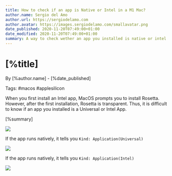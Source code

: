 ```yaml
---
title: How to check if an app is Native or Intel in a M1 Mac?
author.name: Sergio del Amo
author.url: https://sergiodelamo.com
author.avatar: https://images.sergiodelamo.com/smallavatar.png 
date_published: 2020-11-20T07:49:00+01:00
date_modified: 2020-11-20T07:49:00+01:00
summary: A way to check wether an app you installed is native or intel is to right click "Get Info" in an application.
---
```


# [%title]

By [%author.name] - [%date_published]

Tags: #macos #applesilicon

When you first install an Intel app, MacOS prompts you to install Rosetta. However, after the first installation, Rosetta is transparent. Thus, it is difficult to know if an app you installed is a Universal or Intel App. 

[%summary]

![](https://images.sergiodelamo.com/app-get-info.png)

If the app runs natively, it tells you `Kind: Application(Universal)`

![](https://images.sergiodelamo.com/macos-app-universal.png)

If the app runs natively, it tells you `Kind: Application(Intel)`

![](https://images.sergiodelamo.com/macos-app-intel.png)


